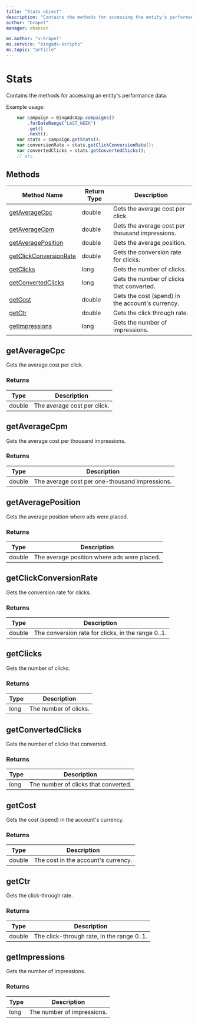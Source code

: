 ```yaml
---
title: "Stats object"
description: "Contains the methods for accessing the entity's performance data."
author: "brapel"
manager: ehansen

ms.author: "v-brapel"
ms.service: "bingads-scripts"
ms.topic: "article"
---
```


# Stats

Contains the methods for accessing an entity's performance data.


Example usage:
```javascript
    var campaign = BingAdsApp.campaigns()
        .forDateRange("LAST_WEEK")
        .get()
        .next();
    var stats = campaign.getStats();
    var conversionRate = stats.getClickConversionRate();
    var convertedClicks = stats.getConvertedClicks();
    // etc.
```

## Methods
|Method Name|Return Type|Description|
|-|-|-
[getAverageCpc](#getaveragecpc)|double|Gets the average cost per click.
[getAverageCpm](#getaveragecpm)|double|Gets the average cost per thousand impressions.
[getAveragePosition](#getaverageposition)|double|Gets the average position.
[getClickConversionRate](#getclickconversionrate)|double|Gets the conversion rate for clicks.
[getClicks](#getclicks)|long|Gets the number of clicks.
[getConvertedClicks](#getconvertedclicks)|long|Gets the number of clicks that converted.
[getCost](#getcost)|double|Gets the cost (spend) in the account's currency.
[getCtr](#getctr)|double|Gets the click through rate.
[getImpressions](#getimpressions)|long|Gets the number of impressions.

## <a name="getaveragecpc"></a>getAverageCpc
Gets the average cost per click.

### Returns
|Type|Description|
|-|-
double|The average cost per click.

## <a name="getaveragecpm"></a>getAverageCpm
Gets the average cost per thousand impressions.

### Returns
|Type|Description|
|-|-
double|The average cost per one-thousand impressions.

## <a name="getaverageposition"></a>getAveragePosition
Gets the average position where ads were placed.

### Returns
|Type|Description|
|-|-
double|The average position where ads were placed.

## <a name="getclickconversionrate"></a>getClickConversionRate
Gets the conversion rate for clicks.

### Returns
|Type|Description|
|-|-
double|The conversion rate for clicks, in the range 0..1.

## <a name="getclicks"></a>getClicks
Gets the number of clicks.

### Returns
|Type|Description|
|-|-
long|The number of clicks.

## <a name="getconvertedclicks"></a>getConvertedClicks
Gets the number of clicks that converted.

### Returns
|Type|Description|
|-|-
long|The number of clicks that converted.

## <a name="getcost"></a>getCost
Gets the cost (spend) in the account's currency.

### Returns
|Type|Description|
|-|-
double|The cost in the account's currency.

## <a name="getctr"></a>getCtr
Gets the click-through rate.

### Returns
|Type|Description|
|-|-
double|The click-through rate, in the range 0..1.

## <a name="getimpressions"></a>getImpressions
Gets the number of impressions.

### Returns
|Type|Description|
|-|-
long|The number of impressions.

